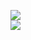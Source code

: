 [![](https://img.shields.io/badge/Made%20With-Github%20Spray-lightgrey.svg?style=for-the-badge&logo=github)](https://github.com/Annihil/github-spray#3037)  
[![](https://i.imgur.com/2DrTn0Z.gif)](https://github.com/Annihil/github-spray)